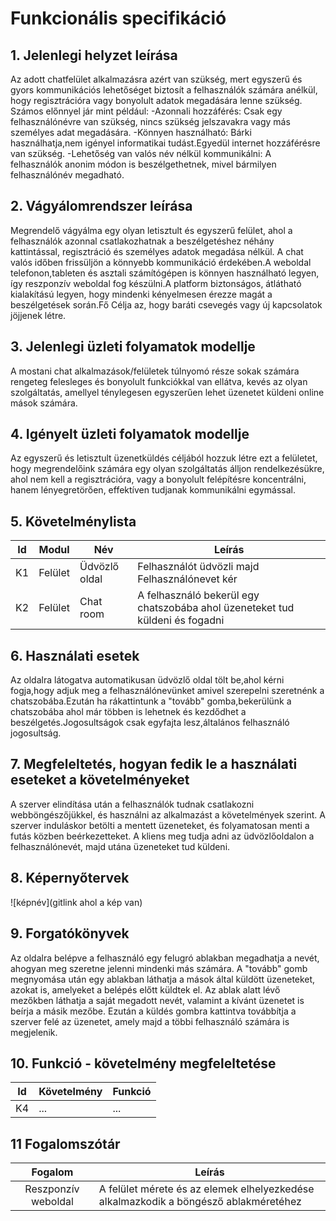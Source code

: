 # Funkcionális specifikáció
## 1. Jelenlegi helyzet leírása
Az adott chatfelület alkalmazásra azért van szükség, mert egyszerű és gyors kommunikációs lehetőséget biztosít a felhasználók számára anélkül, hogy regisztrációra vagy bonyolult adatok megadására lenne szükség.
Számos előnnyel jár mint például:
-Azonnali hozzáférés: Csak egy felhasználónévre van szükség, nincs szükség jelszavakra vagy más személyes adat megadására.
-Könnyen használható: Bárki használhatja,nem igényel informatikai tudást.Egyedül internet hozzáférésre van szükség.
-Lehetőség van valós név nélkül kommunikálni: A felhasználók anonim módon is beszélgethetnek, mivel bármilyen felhasználónév megadható.

## 2. Vágyálomrendszer leírása
Megrendelő vágyálma egy olyan letisztult és egyszerű felület, ahol a felhasználók azonnal csatlakozhatnak a beszélgetéshez néhány kattintással, regisztráció és személyes adatok megadása nélkül. A chat valós időben frissüljön a könnyebb kommunikáció érdekében.A weboldal telefonon,tableten és asztali számítógépen is könnyen használható legyen, így reszponzív weboldal fog készülni.A platform biztonságos, átlátható kialakítású legyen, hogy mindenki kényelmesen érezze magát a beszélgetések során.Fő Célja az, hogy baráti csevegés vagy új kapcsolatok jöjjenek létre.

## 3. Jelenlegi üzleti folyamatok modellje
A mostani chat alkalmazások/felületek túlnyomó része sokak számára rengeteg felesleges és bonyolult funkciókkal van ellátva, kevés az olyan szolgáltatás, amellyel ténylegesen egyszerűen lehet üzenetet küldeni online mások számára.

## 4. Igényelt üzleti folyamatok modellje
Az egyszerű és letisztult üzenetküldés céljából hozzuk létre ezt a felületet, hogy megrendelőink számára egy olyan szolgáltatás álljon rendelkezésükre, ahol nem kell a regisztrációra, vagy a bonyolult felépítésre koncentrálni, hanem lényegretörően, effektíven tudjanak kommunikálni egymással.

## 5. Követelménylista

| Id | Modul | Név | Leírás |
| :---: | --- | --- | --- |
| K1 | Felület | Üdvözlő oldal | Felhasználót üdvözli majd Felhasználónevet kér |
| K2 | Felület | Chat room | A felhasználó bekerül egy chatszobába ahol üzeneteket tud küldeni és fogadni |

## 6. Használati esetek
Az oldalra látogatva automatikusan üdvözlő oldal tölt be,ahol kérni fogja,hogy adjuk meg a felhasználónevünket amivel szerepelni szeretnénk a chatszobába.Ezután ha rákattintunk a "tovább" gomba,bekerülünk a chatszobába ahol már többen is lehetnek és kezdődhet a beszélgetés.Jogosultságok csak egyfajta lesz,általános felhasználó jogosultság.

## 7. Megfeleltetés, hogyan fedik le a használati eseteket a követelményeket
A szerver elindítása után a felhasználók tudnak csatlakozni webböngészőjükkel, és használni az alkalmazást a követelmények szerint. A szerver induláskor betölti a mentett üzeneteket, és folyamatosan menti a futás közben beérkezetteket.
A kliens meg tudja adni az üdvözlőoldalon a felhasználónevét, majd utána üzeneteket tud küldeni.

## 8. Képernyőtervek

![képnév](gitlink ahol a kép van)

## 9. Forgatókönyvek
Az oldalra belépve a felhasználó egy felugró ablakban megadhatja a nevét, ahogyan meg szeretne jelenni mindenki más számára. A "tovább" gomb megnyomása után egy ablakban láthatja a mások által küldött üzeneteket, azokat is, amelyeket a belépés előtt küldtek el. Az ablak alatt lévő mezőkben láthatja a saját megadott nevét, valamint a kívánt üzenetet is beírja a másik mezőbe. Ezután a küldés gombra kattintva továbbítja a szerver felé az üzenetet, amely majd a többi felhasználó számára is megjelenik.


## 10. Funkció - követelmény megfeleltetése

| Id | Követelmény | Funkció |
| :---: | --- | --- |
| K4 | ... | ... |

## 11 Fogalomszótár
| Fogalom | Leírás |
| :---: | --- |
| Reszponzív weboldal | A felület mérete és az elemek elhelyezkedése alkalmazkodik a böngésző ablakméretéhez |
